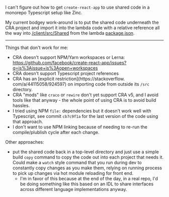 I can't figure out how to get `create-react-app` to use shared code in a 
monorepo Typescript setup like Zinc.

My current bodgey work-around is to put the shared code underneath the CRA 
project and import it into the lambda code with a relative reference all the
way into [/client/src/Shared](/client/src/Shared) from the lambda 
[package.json](/aws-infra/lambda/package.json).

---

Things that don't work for me:
* CRA doesn't support NPM/Yarn workspaces or Lerna: https://github.com/facebook/create-react-app/issues?q=is%3Aissue+is%3Aopen+workspaces
* CRA doesn't support Typescript project references 
* CRA has an [explicit restriction](https://stackoverflow.
  com/a/44115058/924597) on importing code from outside its `/src` directory.
* CRA "mods" like `craco` or `rewire` don't yet support CRA v5, and I avoid
  tools like that anyway - the whole point of using CRA is to avoid build 
  hassles.
* I tried using NPM `file:` dependencies but it doesn't work well with 
  Typescript, see commit `cb7c9f1a` for the last version of the code using that
  approach.
* I don't want to use NPM linking because of needing to re-run the 
  compile/plublish cycle after each change.

Other approaches:
* put the shared code back in a top-level directory and just use a simple build
  `copy` command to copy the code out into each project that needs it. 
  Could make a `watch` style command that you run during dev to constantly 
  copy changes as you make them, relying on running process to pick up changes
  via hot module reloading for front end.
  * I'm in favor of this because at the end of the day, in a real repo, I'd be
  doing something like this based on an IDL to share interfaces across 
  different language implementations anyway. 


